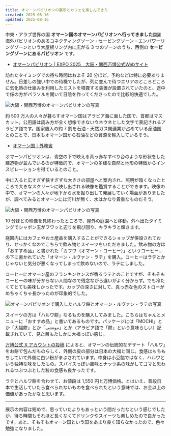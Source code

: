 ```yaml
---
title: オマーンパビリオンの展示とカフェを楽しんできた
created: 2025-08-16
updated: 2025-08-16
---
```


中東・アラブ世界の国 **オマーン国のオマーンパビリオンへ行ってきました🇴🇲** 海外パビリオンのあるコネクティングゾーン・セービングゾーン・エンパワーリングゾーンという大屋根リング内に広がる 3 つのゾーンのうち、西側の **セービングゾーンにあるパビリオン** です。

- [オマーンパビリオン | EXPO 2025　大阪・関西万博公式Webサイト](https://www.expo2025.or.jp/official-participant/oman/)

訪れたタイミングでの待ち時間はおよそ 20 分ほど。予約などは特に必要ありません。日差しの強い中での待機でしたが、列に並んで待つエリアのところどころに気化熱の仕組みを利用したミストを噴霧する装置が設置されていたのと、途中で係の方がパラソルを開いて日陰を作ってくださったので比較的快適でした。

![大阪・関西万博のオマーンパビリオンの写真](d6933b21-d726-42d9-a41b-5980ce3d1f00)

約 500 万人の人々が暮らすオマーン国はアラビア海に面した国で、首都はマスカット。公用語は読み方が全く想像できないウネウネとした文字で表記されるアラビア語です。国家歳入の約 7 割を石油・天然ガス関連業が占めている産油国とのことで、日本もオマーン国から石油などの資源を輸入しているそう。

- [オマーン国｜外務省](https://www.mofa.go.jp/mofaj/area/oman/index.html)

オマーンパビリオンは、青空の下で映える真っ赤なすべり台のような形状をした建造物が並んでいるのが特徴的で、オマーンの多様な自然と地形の特徴からインスピレーションを得ているとのこと。

中に入ると広すぎず狭すぎずな大きさの部屋へと案内され、照明が暗くなったところで大きなスクリーンに映し出される映像を鑑賞することができます。映像の中で、オマーンの人々が地下から水を掘り出して発展していく場面がありましたが、調べてみるとオマーンには河川が無く、水はかなり貴重なものだそう。

![大阪・関西万博のオマーンパビリオンの写真](055ae8b8-6aa3-4939-51d6-606930b64000)

10 分ほどの映像を見終わったところで、屋外の庭園へと移動。外へ出たタイミングでシャボン玉がフワッと辺りを飛び回り、キラキラと輝きます。

庭園内にはカフェやお土産品を購入することができるショップが併設されており、せっかくなのでこちらで飲み物とスイーツをいただきました。飲み物の方は「おすすめ品」と書かれた「カフワ（オマーン・コーヒー）」というコーヒー…の下に書かれていた「オマーン・ルヴァン・ラテ」を購入。コーヒーはラテとかじゃないと気分が悪くなってしまって飲めないので、ラテにしました。

コーヒーにオマーン産のフランキンセンスが香るラテとのことですが、そもそもコーヒーの味が分からない人間なので残念ながら違いがよく分からず。でも冷たくてとても美味しかったです。カップの深さに対して、真っ赤な色のストローがめちゃくちゃ長かったのが印象的でした。

![オマーンパビリオンで購入したハルワ餅とオマーン・ルヴァン・ラテの写真](51e03fb9-2165-4310-9c25-4e0ec7cf0800)

スイーツの方は「ハルワ餅」なるものを購入してみました。こちらはちゃんとメニューに「おすすめ品」と書いてあるものです。パッケージには「MOCHI」とか「大福餅」とか「موتشي」とか（アラビア語で「餅」という意味らしい）記載されていて、見た目もたしかに大福っぽい感じ。

[万博公式 X アカウントの投稿](https://x.com/expo2025_japan/status/1938084806140825772) によると、オマーンの伝統的なデザート「ハルワ」をお餅で包んだものらしく、外側の皮の部分は日本の大福と同じ。食感はもちもちしていて外側に白い粉がまぶされています。中身は小豆餡ではなく、ハルワという独特な味をしたもの。スパイスっぽい風味とナッツ系の味がしてゴマと思われるつぶつぶとした粒の食感も良かったです。

ラテとハルワ餅を合わせて、お値段は 1,550 円と万博価格。とはいえ、普段日本で生活していたら食べられないものを食べられたという意味では、お金以上の価値があったかなと思います。

---

展示の内容は短めで、思っていたよりもあっという間だったなという感じでしたが、待ち時間もそれほど長くなくてドリンクやスイーツも楽しめたので良かったです。あと、そもそもオマーン国という国をあまり良く知らなかったので、色々勉強になりました。
